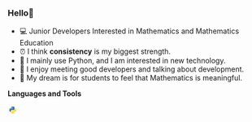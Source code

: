 ### Hello👋 <br/>

<!--
**ParkDoYeong/ParkDoYeong** is a ✨ _special_ ✨ repository because its `README.md` (this file) appears on your GitHub profile.

<!-- [![Linkedin Badge](https://img.shields.io/badge/-LinkedIn-blue?style=flat-square&logo=Linkedin&logoColor=white&link=https://www.linkedin.com/in/minsu-kim-336289160/)](https://www.linkedin.com/in/minsu-kim-336289160/) 
 [![Facebook Badge](https://img.shields.io/badge/Facebook-1877f2?style=flat-square&logo=facebook&logoColor=white&link=https://www.facebook.com/alstn2468)](https://www.facebook.com/alstn2468) [![Instagram Badge](https://img.shields.io/badge/Instagram-ff69b4?style=flat-square&logo=instagram&logoColor=white&link=https://www.instagram.com/minsu._.0102/)](https://www.instagram.com/minsu._.0102/)--> 

- 💻 Junior Developers Interested in Mathematics and Mathematics Education
- ⏰ I think **consistency** is my biggest strength.
- 📝 I mainly use Python, and I am interested in new technology.
- 🙌 I enjoy meeting good developers and talking about development.
- 🌈 My dream is for students to feel that Mathematics is meaningful.

**Languages and Tools**  

<code><img height="20" src="https://raw.githubusercontent.com/github/explore/80688e429a7d4ef2fca1e82350fe8e3517d3494d/topics/python/python.png"></code>
